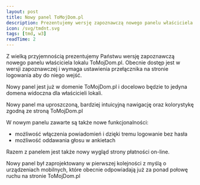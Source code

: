 ```yaml
---
layout: post
title: Nowy panel ToMojDom.pl
description: Prezentujemy wersję zapoznawczą nowego panelu właściciela lokalu
icon: /svg/tmdnt.svg
tags: [tmd, w3]
readTime: 2
---
```


Z wielką przyjemnością prezentujemy Państwu wersję zapoznawczą nowego panelu właściciela
lokalu ToMojDom.pl. Obecnie dostęp jest w wersji zapoznawczej i wymaga ustawienia przełącznika
na stronie logowania aby do niego wejść.

Nowy panel jest już w domenie ToMojDom.pl i docelowo będzie to jedyna domena widoczna dla właścicieli
lokali.

Nowy panel ma uproszczoną, bardziej intuicyjną nawigację oraz kolorystykę zgodną ze stroną ToMojDom.pl

W nowym panelu zawarte są także nowe funkcjonalności:
 - możliwość włączenia powiadomień i dzięki tremu logowanie bez hasła
 - możliwość oddawania głosu w ankietach

Razem z panelem jest także nowy wygląd strony płatności on-line.

Nowy panel był zaprojektowany w pierwszej kolejności z myślą o urządzeniach mobilnych,
które obecnie odpowiadają już za ponad połowę ruchu na stronie ToMojDom.pl


